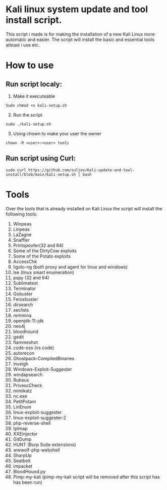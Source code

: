 # Kali linux system update and tool install script. 


This script i made is for making the installation of a new Kali Linux more automatic and easier. 
The script will install the basic and essential tools atleast i use etc.





# How to use
## Run script localy:

1. Make it executeable
```
Sudo chmod +x kali-setup.sh
```

2. Run the script
```
sudo ./kali-setup.sh
```

3. Using chown to make your user the owner
```
chown -R <user>:<user> tools
```

## Run script using Curl:
```
sudo curl https://github.com/suljov/Kali-update-and-tool-install/blob/main/kali-setup.sh | bash
```


# Tools
Over the tools that is already installed on Kali Linux the script will install the following tools:
1. Winpeas
2. Linpeas
3. LaZagne
4. Snaffler
5. Printspoofer(32 and 64)
6. Some of the DirtyCow exploits
7. Some of the Potato exploits
8. AccessChk
9. ligolo-ng (both proxy and agent for linux and windows)
10. lse (linux smart enumeration)
11. pspy (32 and 64)
12. Sublimetext
13. Terminator
14. Gobuster
15. Feroxbuster
16. dirsearch
17. seclists
18. remmina
19. openjdk-11-jdk
20. neo4j
21. bloodhound
22. gedit
23. flammeshot
24. code-oss (vs code)
25. autorecon
26. Ghostpack-CompiledBinaries
27. Inveigh
28. Windows-Exploit-Suggester
29. windapsearch
30. Rubeus
31. PrivescCheck
32. mimikatz
33. nc.exe
34. PetitPotam
35. LinEnum
36. linux-exploit-suggester
37. linux-exploit-suggester-2
38. php-reverse-shell
39. tplmap
40. XXEinjector
41. GitDump
42. HUNT (Burp Suite extensions)
43. wwwolf-php-webshell
44. SharpUp
45. Seatbelt
46. impacket
47. BloodHound.py
48. Pimp-my-kali (pimp-my-kali script will be removed after this script has has been run)



